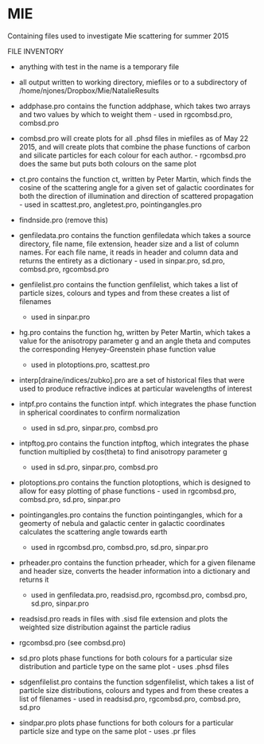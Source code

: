 # MIE
Containing files used to investigate Mie scattering for summer 2015

FILE INVENTORY
- anything with test in the name is a temporary file
- all output written to working directory, miefiles or to a subdirectory
  of /home/njones/Dropbox/Mie/NatalieResults

- addphase.pro contains the function addphase, which takes two arrays and
   two values by which to weight them
       - used in rgcombsd.pro, combsd.pro

- combsd.pro will create plots for all .phsd files in miefiles as of May 22
  2015, and will create plots that combine the phase functions of carbon 
  and silicate particles for each colour for each author.
      - rgcombsd.pro does the same but puts both colours on the same plot 

- ct.pro contains the function ct, written by Peter Martin, which finds the
  cosine of the scattering angle for a given set of galactic coordinates for
  both the direction of illumination and direction of scattered propagation
       - used in scattest.pro, angletest.pro, pointingangles.pro

- findnside.pro (remove this)

- genfiledata.pro contains the function genfiledata which takes a source
  directory, file name, file extension, header size and a list of column 
  names. For each file name, it reads in header and column data and returns
  the entirety as a dictionary
      - used in sinpar.pro, sd.pro, combsd.pro, rgcombsd.pro

- genfilelist.pro contains the function genfilelist, which takes a list of
  particle sizes, colours and types and from these creates a list of 
  filenames
	- used in sinpar.pro

- hg.pro contains the function hg, written by Peter Martin, which takes a value
  for the anisotropy parameter g and an angle theta and computes the
  corresponding Henyey-Greenstein phase function value
  	- used in plotoptions.pro, scattest.pro

- interp[draine/indices/zubko].pro are a set of historical files that were
  used to produce refractive indices at particular wavelengths of interest

- intpf.pro contains the function intpf. which integrates the phase function in 
  spherical coordinates to confirm normalization
  	- used in sd.pro, sinpar.pro, combsd.pro

- intpftog.pro contains the function intpftog, which integrates the phase
  function multiplied by cos(theta) to find anisotropy parameter g
  	- used in sd.pro, sinpar.pro, combsd.pro

- plotoptions.pro contains the function plotoptions, which is designed to allow
  for easy plotting of phase functions
      	- used in rgcombsd.pro, combsd.pro, sd.pro, sinpar.pro

- pointingangles.pro contains the function pointingangles, which for a geomerty
  of nebula and galactic center in galactic coordinates calculates the
  scattering angle towards earth
  	 - used in rgcombsd.pro, combsd.pro, sd.pro, sinpar.pro

- prheader.pro contains the function prheader, which for a given filename and
  header size, converts the header information into a dictionary and returns it
  	 - used in genfiledata.pro, readsisd.pro, rgcombsd.pro, combsd.pro,
	  sd.pro, sinpar.pro

- readsisd.pro reads in files with .sisd file extension and plots the weighted
  size distribution against the particle radius

- rgcombsd.pro (see combsd.pro)

- sd.pro plots phase functions for both colours for a particular size
  distribution and particle type on the same plot - uses .phsd files

- sdgenfilelist.pro contains the function sdgenfilelist, which takes a list of
  particle size distributions, colours and types and from these creates a 
  list of filenames
       - used in readsisd.pro, rgcombsd.pro, combsd.pro, sd.pro

- sindpar.pro plots phase functions for both colours for a particular particle 
  size and type on the same plot - uses .pr files